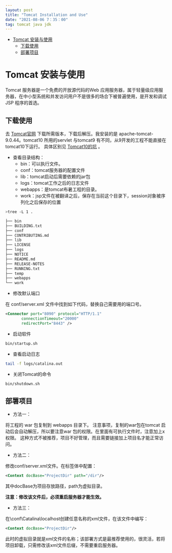 ```yaml
---
layout: post
title: "Tomcat Installation and Use"
date: "2021-08-06 7：35：00"
tag: tomcat java jdk
---
```

- [Tomcat 安装与使用](#org72edd2c)
  - [下载使用](#orgf5ecefa)
  - [部署项目](#org7f1d1e0)


<a id="org72edd2c"></a>

# Tomcat 安装与使用

Tomcat 服务器是一个免费的开放源代码的Web 应用服务器，属于轻量级应用服务器，在中小型系统和并发访问用户不是很多的场合下被普遍使用，是开发和调试JSP 程序的首选。


<a id="orgf5ecefa"></a>

## 下载使用

去 [Tomcat官网](https://tomcat.apache.org/) 下载所需版本，下载后解压。我安装的是 apache-tomcat-9.0.44。tomcat10 所用的servlet 与tomcat9 有不同，从9开发的工程不能直接在tomcat10下运行。 具体区别见 [Tomcat10的坑](https://blog.csdn.net/qq_34325222/article/details/105922739) 。

-   查看目录结构：
    -   bin：可以执行文件。
    -   conf：tomcat服务器的配置文件
    -   lib：tomcat启动后需要依赖的jar包
    -   logs：tomcat工作之后的日志文件
    -   webapps：是tomcat布暑工程的目录。
    -   work：jsp文件在被翻译之后，保存在当前这个目录下，session对象被序列化之后保存的位置

```sh
>tree -L 1 .

├── bin
├── BUILDING.txt
├── conf
├── CONTRIBUTING.md
├── lib
├── LICENSE
├── logs
├── NOTICE
├── README.md
├── RELEASE-NOTES
├── RUNNING.txt
├── temp
├── webapps
└── work
```

-   修改默认端口

在 conf/server.xml 文件中找到如下代码，替换自己需要用的端口号。

```xml
<Connector port="8090" protocol="HTTP/1.1"
	   connectionTimeout="20000"
	   redirectPort="8443" />
```

-   启动软件

```sh
bin/startup.sh
```

-   查看启动日志

```sh
tail -f logs/catalina.out
```

-   关闭Tomcat的命令

```sh
bin/shutdown.sh
```


<a id="org7f1d1e0"></a>

## 部署项目

-   方法一：

将工程的 war 包复制到 webapps 目录下。 注意事项，复制的war包在tomcat 启动后会自动解压，所以要注意war 包的权限。在里面有可执行文件时，注意加上x权限。 这种方式不被推荐，项目不好管理，而且需要链接加上项目名才能正常访问。

-   方法二：

修改conf/server.xml文件。在<Host>标签体中配置：

```xml
<Context docBase="ProjectDir" path="/dir"/>
```

其中docBase为项目存放路径，path为虚拟目录。

**注意：修改该文件后，必须重启服务器才能生效。**

-   方法三：

在\conf\Catalina\localhost创建任意名称的xml文件，在该文件中编写：

```xml
<Context docBase="ProjectDir"/>
```

此时的虚拟目录就是xml文件的名称；该部署方式是最推荐使用的，很灵活，若将项目卸载，只需修改该xml文件后缀，不需要重启服务器。
